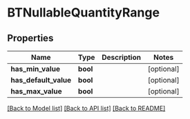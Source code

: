 # BTNullableQuantityRange

## Properties
Name | Type | Description | Notes
------------ | ------------- | ------------- | -------------
**has_min_value** | **bool** |  | [optional] 
**has_default_value** | **bool** |  | [optional] 
**has_max_value** | **bool** |  | [optional] 

[[Back to Model list]](../README.md#documentation-for-models) [[Back to API list]](../README.md#documentation-for-api-endpoints) [[Back to README]](../README.md)


